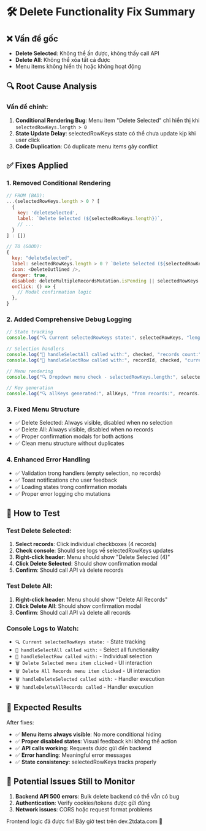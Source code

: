 # 🛠️ Delete Functionality Fix Summary

## ❌ Vấn đề gốc
- **Delete Selected**: Không thể ấn được, không thấy call API
- **Delete All**: Không thể xóa tất cả được
- Menu items không hiển thị hoặc không hoạt động

## 🔍 Root Cause Analysis

### Vấn đề chính:
1. **Conditional Rendering Bug**: Menu item "Delete Selected" chỉ hiển thị khi `selectedRowKeys.length > 0`
2. **State Update Delay**: selectedRowKeys state có thể chưa update kịp khi user click
3. **Code Duplication**: Có duplicate menu items gây conflict

## ✅ Fixes Applied

### 1. **Removed Conditional Rendering**
```javascript
// FROM (BAD):
...(selectedRowKeys.length > 0 ? [
  {
    key: 'deleteSelected',
    label: `Delete Selected (${selectedRowKeys.length})`,
    // ...
  }
] : [])

// TO (GOOD):
{
  key: "deleteSelected", 
  label: selectedRowKeys.length > 0 ? `Delete Selected (${selectedRowKeys.length})` : "Delete Selected",
  icon: <DeleteOutlined />,
  danger: true,
  disabled: deleteMultipleRecordsMutation.isPending || selectedRowKeys.length === 0,
  onClick: () => {
    // Modal confirmation logic
  },
}
```

### 2. **Added Comprehensive Debug Logging**
```javascript
// State tracking
console.log("🔍 Current selectedRowKeys state:", selectedRowKeys, "length:", selectedRowKeys.length);

// Selection handlers
console.log("🔄 handleSelectAll called with:", checked, "records count:", records.length);
console.log("🔄 handleSelectRow called with:", recordId, checked, "current selectedRowKeys:", selectedRowKeys);

// Menu rendering
console.log("🔍 Dropdown menu check - selectedRowKeys.length:", selectedRowKeys.length, "will show delete selected:", selectedRowKeys.length > 0);

// Key generation
console.log("🔍 allKeys generated:", allKeys, "from records:", records.length);
```

### 3. **Fixed Menu Structure**
- ✅ Delete Selected: Always visible, disabled when no selection
- ✅ Delete All: Always visible, disabled when no records
- ✅ Proper confirmation modals for both actions
- ✅ Clean menu structure without duplicates

### 4. **Enhanced Error Handling**
- ✅ Validation trong handlers (empty selection, no records)
- ✅ Toast notifications cho user feedback  
- ✅ Loading states trong confirmation modals
- ✅ Proper error logging cho mutations

## 🧪 How to Test

### Test Delete Selected:
1. **Select records**: Click individual checkboxes (4 records)
2. **Check console**: Should see logs về selectedRowKeys updates
3. **Right-click header**: Menu should show "Delete Selected (4)"
4. **Click Delete Selected**: Should show confirmation modal
5. **Confirm**: Should call API và delete records

### Test Delete All:
1. **Right-click header**: Menu should show "Delete All Records" 
2. **Click Delete All**: Should show confirmation modal
3. **Confirm**: Should call API và delete all records

### Console Logs to Watch:
- `🔍 Current selectedRowKeys state:` - State tracking
- `🔄 handleSelectAll called with:` - Select all functionality
- `🔄 handleSelectRow called with:` - Individual selection
- `🗑️ Delete Selected menu item clicked` - UI interaction
- `🗑️ Delete All Records menu item clicked` - UI interaction
- `🗑️ handleDeleteSelected called with:` - Handler execution
- `🗑️ handleDeleteAllRecords called` - Handler execution

## 🎯 Expected Results

After fixes:
- ✅ **Menu items always visible**: No more conditional hiding
- ✅ **Proper disabled states**: Visual feedback khi không thể action
- ✅ **API calls working**: Requests được gửi đến backend
- ✅ **Error handling**: Meaningful error messages
- ✅ **State consistency**: selectedRowKeys tracks properly

## 🚨 Potential Issues Still to Monitor

1. **Backend API 500 errors**: Bulk delete backend có thể vẫn có bug
2. **Authentication**: Verify cookies/tokens được gửi đúng
3. **Network issues**: CORS hoặc request format problems

Frontend logic đã được fix! Bây giờ test trên dev.2tdata.com 🚀
